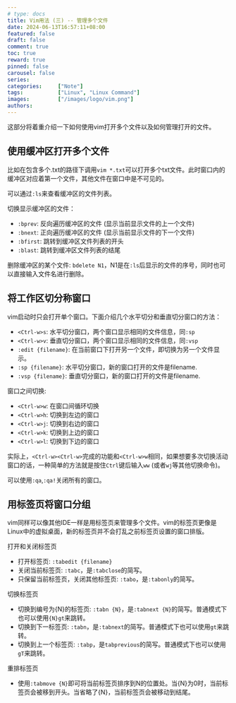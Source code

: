 ```yaml
---
# type: docs 
title: Vim用法 (三) -- 管理多个文件
date: 2024-06-13T16:57:11+08:00
featured: false
draft: false
comment: true
toc: true
reward: true
pinned: false
carousel: false
series:
categories:     ["Note"]
tags:    		["Linux", "Linux Command"]
images:    		["/images/logo/vim.png"]
authors:
---
```


这部分将着重介绍一下如何使用vim打开多个文件以及如何管理打开的文件。

<!--more-->

## 使用缓冲区打开多个文件

比如在包含多个.txt的路径下调用`vim *.txt`可以打开多个txt文件。此时窗口内的缓冲区对应着第一个文件，其他文件在窗口中是不可见的。

可以通过`:ls`来查看缓冲区的文件列表。

切换显示缓冲区的文件：

- `:bprev`: 反向遍历缓冲区的文件 (显示当前显示文件的上一个文件)
- `:bnext`: 正向遍历缓冲区的文件 (显示当前显示文件的下一个文件)
- `:bfirst`: 跳转到缓冲区文件列表的开头
- `:blast`: 跳转到缓冲区文件列表的结尾

删除缓冲区的某个文件: `bdelete N1`，N1是在`:ls`后显示的文件的序号，同时也可以直接输入文件名进行删除。



## 将工作区切分称窗口

vim启动时只会打开单个窗口。下面介绍几个水平切分和垂直切分窗口的方法：

- `<Ctrl-w>s`: 水平切分窗口，两个窗口显示相同的文件信息，同`:sp`
- `<Ctrl-w>v`: 垂直切分窗口，两个窗口显示相同的文件信息，同`:vsp`
- `:edit {filename}`: 在当前窗口下打开另一个文件，即切换为另一个文件显示。
- `:sp {filename}`: 水平切分窗口，新的窗口打开的文件是filename.
- `:vsp {filename}`: 垂直切分窗口，新的窗口打开的文件是filename.

窗口之间切换:

- `<Ctrl-w>w`: 在窗口间循环切换
- `<Ctrl-w>h`: 切换到左边的窗口
- `<Ctrl-w>j`: 切换到右边的窗口
- `<Ctrl-w>k`: 切换到上边的窗口
- `<Ctrl-w>l`: 切换到下边的窗口

实际上，`<Ctrl-w><Ctrl-w>`完成的功能和`<Ctrl-w>w`相同，如果想要多次切换活动窗口的话，一种简单的方法就是按住`Ctrl`键后输入`ww` (或者`wj`等其他切换命令)。

可以使用`:qa`,`:qa!`关闭所有的窗口。



## 用标签页将窗口分组

vim同样可以像其他IDE一样是用标签页来管理多个文件。vim的标签页更像是Linux中的虚拟桌面，新的标签页并不会打乱之前标签页设置的窗口排版。

打开和关闭标签页

- 打开标签页: `:tabedit {filename}`
- 关闭当前标签页: `:tabc`，是`:tabclose`的简写。
- 只保留当前标签页，关闭其他标签页: `:tabo`，是`:tabonly`的简写。

切换标签页

- 切换到编号为{N}的标签页: `:tabn {N}`，是`:tabnext {N}`的简写。普通模式下也可以使用`{N}gt`来跳转。
- 切换到下一标签页: `:tabn`，是`:tabnext`的简写。普通模式下也可以使用`gt`来跳转。
- 切换到上一个标签页: `:tabp`，是`tabprevious`的简写。普通模式下也可以使用`gT`来跳转。

重排标签页

- 使用`:tabmove {N}`即可将当前标签页排序到N的位置处。当{N}为0时，当前标签页会被移到开头。当省略了{N}，当前标签页会被移动到结尾。
